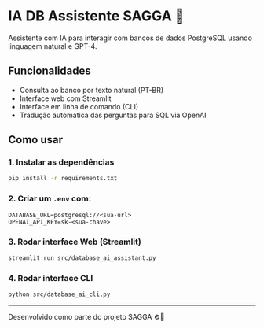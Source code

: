 # IA DB Assistente SAGGA 🤖

Assistente com IA para interagir com bancos de dados PostgreSQL usando linguagem natural e GPT-4.

## Funcionalidades

- Consulta ao banco por texto natural (PT-BR)
- Interface web com Streamlit
- Interface em linha de comando (CLI)
- Tradução automática das perguntas para SQL via OpenAI

## Como usar

### 1. Instalar as dependências

```bash
pip install -r requirements.txt
```

### 2. Criar um `.env` com:

```
DATABASE_URL=postgresql://<sua-url>
OPENAI_API_KEY=sk-<sua-chave>
```

### 3. Rodar interface Web (Streamlit)

```bash
streamlit run src/database_ai_assistant.py
```

### 4. Rodar interface CLI

```bash
python src/database_ai_cli.py
```

---

Desenvolvido como parte do projeto SAGGA ⚙️🧠
